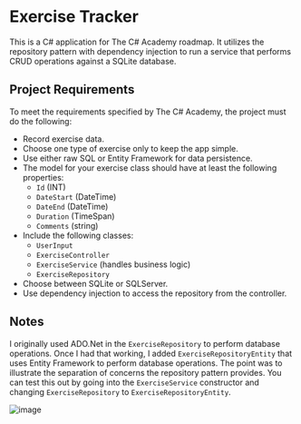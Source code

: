 # Exercise Tracker
This is a C# application for The C# Academy roadmap. It utilizes the repository 
pattern with dependency injection to run a service that performs CRUD
operations against a SQLite database.

## Project Requirements

To meet the requirements specified by The C# Academy, the project must do the following:

- Record exercise data.
- Choose one type of exercise only to keep the app simple.
- Use either raw SQL or Entity Framework for data persistence.
- The model for your exercise class should have at least the following properties:
  - `Id` (INT)
  - `DateStart` (DateTime)
  - `DateEnd` (DateTime)
  - `Duration` (TimeSpan)
  - `Comments` (string)
- Include the following classes:
  - `UserInput`
  - `ExerciseController`
  - `ExerciseService` (handles business logic)
  - `ExerciseRepository`
- Choose between SQLite or SQLServer.
- Use dependency injection to access the repository from the controller.

## Notes

I originally used ADO.Net in the `ExerciseRepository` to perform database operations.
Once I had that working, I added `ExerciseRepositoryEntity` that uses Entity Framework
to perform database operations. The point was to illustrate the separation of concerns
the repository pattern provides. You can test this out by going into the `ExerciseService`
constructor and changing `ExerciseRepository` to `ExerciseRepositoryEntity`.

![image](https://github.com/user-attachments/assets/fb153440-f1ba-45c6-ba34-5d6a248357f2)
